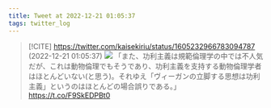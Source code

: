 ```yaml
---
title: Tweet at 2022-12-21 01:05:37
tags: twitter_log
---
```


> [!CITE] https://twitter.com/kaisekiriu/status/1605232966783094787 (2022-12-21 01:05:37)
> ![](https://twitter.com/kaisekiriu/status/1605232966783094787)
> 「また、功利主義は規範倫理学の中では不人気だが、これは動物倫理でもそうであり、功利主義を支持する動物倫理学者はほとんどいない(と思う)。それゆえ「ヴィーガンの立脚する思想は功利主義」というのはほとんどの場合誤りである。」
> https://t.co/F9SkEDPBt0
